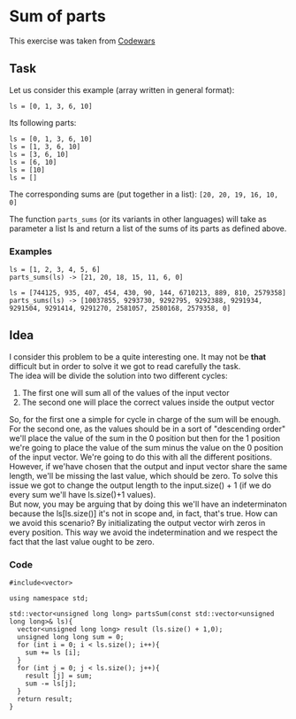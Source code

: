 # Sum of parts

This exercise was taken from [Codewars](https://www.codewars.com/kata/5ce399e0047a45001c853c2b)

## Task

Let us consider this example (array written in general format):

`ls = [0, 1, 3, 6, 10]`

Its following parts:
```
ls = [0, 1, 3, 6, 10]
ls = [1, 3, 6, 10]
ls = [3, 6, 10]
ls = [6, 10]
ls = [10]
ls = []
```

The corresponding sums are (put together in a list): `[20, 20, 19, 16, 10, 0]` 

The function `parts_sums` (or its variants in other languages) will take as parameter a list ls and return a list of the sums of its parts as defined above.

### Examples
```
ls = [1, 2, 3, 4, 5, 6] 
parts_sums(ls) -> [21, 20, 18, 15, 11, 6, 0]

ls = [744125, 935, 407, 454, 430, 90, 144, 6710213, 889, 810, 2579358]
parts_sums(ls) -> [10037855, 9293730, 9292795, 9292388, 9291934, 9291504, 9291414, 9291270, 2581057, 2580168, 2579358, 0]
```

## Idea

I consider this problem to be a quite interesting one. It may not be **that** difficult but in order to solve it we got to read carefully the task.\
The idea will be divide the solution into two different cycles:
1. The first one will sum all of the values of the input vector
2. The second one will place the correct values inside the output vector

So, for the first one a simple for cycle in charge of the sum will be enough.\
For the second one, as the values should be in a sort of "descending order" we'll place the value of the sum in the 0 position but then for the 1 position we're going to place the value of the sum minus the value on the 0 position of the input vector. We're going to do this with all the different positions.\
However, if we'have chosen that the output and input vector share the same length, we'll be missing the last value, which should be zero. To solve this issue we got to change the output length to the input.size() + 1 (if we do every sum we'll have ls.size()+1 values).\
But now, you may be arguing that by doing this we'll have an indeterminaton because the ls[ls.size()] it's not in scope and, in fact, that's true. How can we avoid this scenario? By initializating the output vector wirh zeros in every position. This way we avoid the indetermination and we respect the fact that the last value ought to be zero.
### Code
```
#include<vector>

using namespace std;

std::vector<unsigned long long> partsSum(const std::vector<unsigned long long>& ls){
  vector<unsigned long long> result (ls.size() + 1,0);
  unsigned long long sum = 0;
  for (int i = 0; i < ls.size(); i++){
    sum += ls [i];
  }
  for (int j = 0; j < ls.size(); j++){
    result [j] = sum;
    sum -= ls[j];
  }
  return result;
}
```
